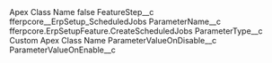 <?xml version="1.0" encoding="UTF-8"?>
<CustomMetadata xmlns="http://soap.sforce.com/2006/04/metadata" xmlns:xsi="http://www.w3.org/2001/XMLSchema-instance" xmlns:xsd="http://www.w3.org/2001/XMLSchema">
    <label>Apex Class Name</label>
    <protected>false</protected>
    <values>
        <field>FeatureStep__c</field>
        <value xsi:type="xsd:string">fferpcore__ErpSetup_ScheduledJobs</value>
    </values>
    <values>
        <field>ParameterName__c</field>
        <value xsi:type="xsd:string">fferpcore.ErpSetupFeature.CreateScheduledJobs</value>
    </values>
    <values>
        <field>ParameterType__c</field>
        <value xsi:type="xsd:string">Custom Apex Class Name</value>
    </values>
    <values>
        <field>ParameterValueOnDisable__c</field>
        <value xsi:nil="true"/>
    </values>
    <values>
        <field>ParameterValueOnEnable__c</field>
        <value xsi:nil="true"/>
    </values>
</CustomMetadata>
